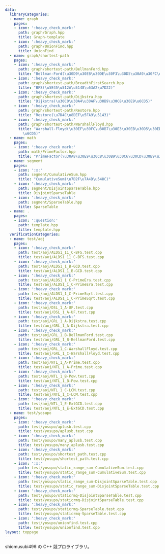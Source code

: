 ```yaml
---
data:
  libraryCategories:
  - name: graph
    pages:
    - icon: ':heavy_check_mark:'
      path: graph/Graph.hpp
      title: Graph-template
    - icon: ':heavy_check_mark:'
      path: graph/UnionFind.hpp
      title: UnionFind
  - name: graph/shortest-path
    pages:
    - icon: ':heavy_check_mark:'
      path: graph/shortest-path/BellmanFord.hpp
      title: "Bellman-Ford(\u30D9\u30EB\u30DE\u30F3\u30D5\u30A9\u30FC\u30C9\u6CD5)"
    - icon: ':heavy_check_mark:'
      path: graph/shortest-path/BreadthFirstSearch.hpp
      title: "BFS(\u5E45\u512A\u5148\u63A2\u7D22)"
    - icon: ':heavy_check_mark:'
      path: graph/shortest-path/Dijkstra.hpp
      title: "Dijkstra(\u30C0\u30A4\u30AF\u30B9\u30C8\u30E9\u6CD5)"
    - icon: ':heavy_check_mark:'
      path: graph/shortest-path/Restore.hpp
      title: "Restore(\u7D4C\u8DEF\u5FA9\u5143)"
    - icon: ':heavy_check_mark:'
      path: graph/shortest-path/WarshallFloyd.hpp
      title: "Warshall-Floyd(\u30EF\u30FC\u30B7\u30E3\u30EB\u30D5\u30ED\u30A4\u30C9\
        \u6CD5)"
  - name: math
    pages:
    - icon: ':heavy_check_mark:'
      path: math/PrimeFactor.hpp
      title: "PrimeFactor(\u30A8\u30E9\u30C8\u30B9\u30C6\u30CD\u30B9\u306E\u7BE9)"
  - name: segment
    pages:
    - icon: ':x:'
      path: segment/CumulativeSum.hpp
      title: "CumulativeSum(\u7D2F\u7A4D\u548C)"
    - icon: ':heavy_check_mark:'
      path: segment/DisjointSparseTable.hpp
      title: DisjointSparseTable
    - icon: ':heavy_check_mark:'
      path: segment/SparseTable.hpp
      title: SparseTable
  - name: .
    pages:
    - icon: ':question:'
      path: template.hpp
      title: template.hpp
  verificationCategories:
  - name: test/aoj
    pages:
    - icon: ':heavy_check_mark:'
      path: test/aoj/ALDS1_11_C-BFS.test.cpp
      title: test/aoj/ALDS1_11_C-BFS.test.cpp
    - icon: ':heavy_check_mark:'
      path: test/aoj/ALDS1_1_B-GCD.test.cpp
      title: test/aoj/ALDS1_1_B-GCD.test.cpp
    - icon: ':heavy_check_mark:'
      path: test/aoj/ALDS1_1_C-PrimeEra.test.cpp
      title: test/aoj/ALDS1_1_C-PrimeEra.test.cpp
    - icon: ':heavy_check_mark:'
      path: test/aoj/ALDS1_1_C-PrimeSqrt.test.cpp
      title: test/aoj/ALDS1_1_C-PrimeSqrt.test.cpp
    - icon: ':heavy_check_mark:'
      path: test/aoj/DSL_1_A-UF.test.cpp
      title: test/aoj/DSL_1_A-UF.test.cpp
    - icon: ':heavy_check_mark:'
      path: test/aoj/GRL_1_A-Dijkstra.test.cpp
      title: test/aoj/GRL_1_A-Dijkstra.test.cpp
    - icon: ':heavy_check_mark:'
      path: test/aoj/GRL_1_B-BellmanFord.test.cpp
      title: test/aoj/GRL_1_B-BellmanFord.test.cpp
    - icon: ':heavy_check_mark:'
      path: test/aoj/GRL_1_C-WarshallFloyd.test.cpp
      title: test/aoj/GRL_1_C-WarshallFloyd.test.cpp
    - icon: ':heavy_check_mark:'
      path: test/aoj/NTL_1_A-Prime.test.cpp
      title: test/aoj/NTL_1_A-Prime.test.cpp
    - icon: ':heavy_check_mark:'
      path: test/aoj/NTL_1_B-Pow.test.cpp
      title: test/aoj/NTL_1_B-Pow.test.cpp
    - icon: ':heavy_check_mark:'
      path: test/aoj/NTL_1_C-LCM.test.cpp
      title: test/aoj/NTL_1_C-LCM.test.cpp
    - icon: ':heavy_check_mark:'
      path: test/aoj/NTL_1_E-ExtGCD.test.cpp
      title: test/aoj/NTL_1_E-ExtGCD.test.cpp
  - name: test/yosupo
    pages:
    - icon: ':heavy_check_mark:'
      path: test/yosupo/aplusb.test.cpp
      title: test/yosupo/aplusb.test.cpp
    - icon: ':heavy_check_mark:'
      path: test/yosupo/many_aplusb.test.cpp
      title: test/yosupo/many_aplusb.test.cpp
    - icon: ':heavy_check_mark:'
      path: test/yosupo/shortest_path.test.cpp
      title: test/yosupo/shortest_path.test.cpp
    - icon: ':x:'
      path: test/yosupo/static_range_sum-CumulativeSum.test.cpp
      title: test/yosupo/static_range_sum-CumulativeSum.test.cpp
    - icon: ':heavy_check_mark:'
      path: test/yosupo/static_range_sum-DisjointSparseTable.test.cpp
      title: test/yosupo/static_range_sum-DisjointSparseTable.test.cpp
    - icon: ':heavy_check_mark:'
      path: test/yosupo/staticrmq-DisjointSparseTable.test.cpp
      title: test/yosupo/staticrmq-DisjointSparseTable.test.cpp
    - icon: ':heavy_check_mark:'
      path: test/yosupo/staticrmq-SparseTable.test.cpp
      title: test/yosupo/staticrmq-SparseTable.test.cpp
    - icon: ':heavy_check_mark:'
      path: test/yosupo/unionfind.test.cpp
      title: test/yosupo/unionfind.test.cpp
layout: toppage
---
```

shiomusubi496 の C++ 競プロライブラリ。
